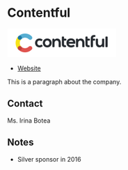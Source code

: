 
# Contentful
![image](images/contentful.png)

* [Website](http://www.contentful.com/careers/) 

This is a paragraph about the company.

## Contact

Ms. Irina Botea

## Notes

* Silver sponsor in 2016
